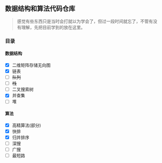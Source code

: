 ## 数据结构和算法代码仓库

> 感觉有些东西只是当时会打就以为学会了，但过一段时间就忘了，不管有没有理解，先把目前学到的放在这里。

### 目录

#### 数据结构

- [x] 二维矩阵存储无向图
- [x] 链表
- [ ] ~~队列~~
- [ ] ~~栈~~
- [ ] 二叉搜索树
- [x] 并查集
- [ ] 堆

#### 算法

- [x] 高精算法(部分)
- [x] 快排
- [x] 归并排序
- [ ] 深搜
- [ ] 广搜
- [ ] 最短路